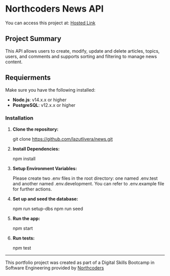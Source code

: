 # Northcoders News API

You can access this project at: [Hosted Link](https://nc-news-dgn.onrender.com/api)

## Project Summary

This API allows users to create, modify, update and delete articles, topics, users, and comments and supports sorting and filtering to manage news content.

## Requierments

Make sure you have the following installed:

- **Node.js**: v14.x.x or higher
- **PostgreSQL**: v12.x.x or higher

### Installation

1. **Clone the repository:**

   git clone https://github.com/lazutlivera/news.git

2. **Install Dependencies:**

   npm install

3. **Setup Environment Variables:**

   Please create two .env files in the root directory: one named .env.test and another named .env.development. You can refer to .env.example file for further actions.

4. **Set up and seed the database:**

   npm run setup-dbs
   npm run seed

5. **Run the app:**

   npm start

6. **Run tests:**

   npm test

---

This portfolio project was created as part of a Digital Skills Bootcamp in Software Engineering provided by [Northcoders](https://northcoders.com/)
